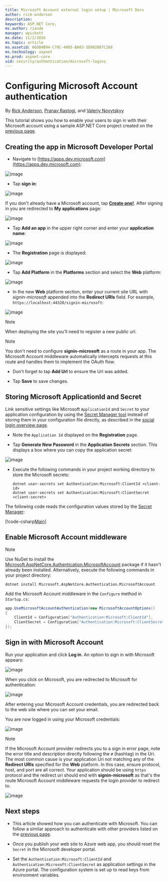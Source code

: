 ```yaml
---
title: Microsoft Account external login setup | Microsoft Docs
author: rick-anderson
description: 
keywords: ASP.NET Core,
ms.author: riande
manager: wpickett
ms.date: 11/2/2016
ms.topic: article
ms.assetid: 66DB4B94-C78C-4005-BA03-3D982B87C268
ms.technology: aspnet
ms.prod: aspnet-core
uid: security/authentication/microsoft-logins
---
```

# Configuring Microsoft Account authentication

<a name=security-authentication-microsoft-logins></a>

By [Rick Anderson](https://twitter.com/RickAndMSFT), [Pranav Rastogi](https://github.com/rustd), and [Valeriy Novytskyy](https://github.com/01binary)

This tutorial shows you how to enable your users to sign in with their Microsoft account using a sample ASP.NET Core project created on the [previous page](index.md).

## Creating the app in Microsoft Developer Portal

* Navigate to [https://apps.dev.microsoft.com](https://apps.dev.microsoft.com):

![image](index/_static/MicrosoftDev.png)

* Tap **sign in**:

![image](index/_static/MicrosoftDevLogin.png)

If you don't already have a Microsoft account, tap **[Create one!](https://signup.live.com/signup?wa=wsignin1.0&rpsnv=13&ct=1478151035&rver=6.7.6643.0&wp=SAPI_LONG&wreply=https%3a%2f%2fapps.dev.microsoft.com%2fLoginPostBack&id=293053&aadredir=1&contextid=D70D4F21246BAB50&bk=1478151036&uiflavor=web&uaid=f0c3de863a914c358b8dc01b1ff49e85&mkt=EN-US&lc=1033&lic=1)**. After signing in you are redirected to **My applications** page:

![image](index/_static/MicrosoftDevApps.png)

* Tap **Add an app** in the upper right corner and enter your **application name**:

![image](index/_static/MicrosoftDevAppCreate.png)

* The **Registration** page is displayed:

![image](index/_static/MicrosoftDevAppReg.png)

* Tap **Add Platform** in the **Platforms** section and select the **Web** platform:

![image](index/_static/MicrosoftDevAppPlatform.png)

* In the new **Web** platform section, enter your current site URL with *signin-microsoft* appended into the **Redirect URIs** field. For example, `https://localhost:44320/signin-microsoft`:

![image](index/_static/MicrosoftRedirectUri.png)
  
  > [!NOTE]
  > When deploying the site you'll need to register a new public url.

  > [!NOTE]
  > You don't need to configure **signin-microsoft** as a route in your app. The Microsoft Account middleware automatically intercepts requests at this route and handles them to implement the OAuth flow.

* Don't forget to tap **Add Url** to ensure the Url was added.

* Tap **Save** to save changes.

## Storing Microsoft ApplicationId and Secret

Link sensitive settings like Microsoft `ApplicationId` and `Secret` to your application configuration by using the [Secret Manager tool](../../app-secrets.md) instead of storing them in your configuration file directly, as described in the [social login overview page](index.md).

* Note the `Application Id` displayed on the **Registration** page.

* Tap **Generate New Password** in the **Application Secrets** section. This displays a box where you can copy the application secret:

![image](index/_static/MicrosoftDevPassword.png)

* Execute the following commands in your project working directory to store the Microsoft secrets:

  <!-- literal_block {"ids": [], "xml:space": "preserve"} -->

  ```
  dotnet user-secrets set Authentication:Microsoft:ClientId <client-id>
  dotnet user-secrets set Authentication:Microsoft:ClientSecret <client-secret>
     ```

The following code reads the configuration values stored by the [Secret Manager](../../app-secrets.md#security-app-secrets):

[!code-csharp[Main](../../../common/samples/WebApplication1/Startup.cs?highlight=11&range=20-36)]

## Enable Microsoft Account middleware

> [!NOTE]
> Use NuGet to install the [Microsoft.AspNetCore.Authentication.MicrosoftAccount](https://www.nuget.org/packages/Microsoft.AspNetCore.Authentication.MicrosoftAccount) package if it hasn't already been installed. Alternatively, execute the following commands in your project directory:
>
> `dotnet install Microsoft.AspNetCore.Authentication.MicrosoftAccount`

Add the Microsoft Account middleware in the `Configure` method in `Startup.cs`:

```csharp
app.UseMicrosoftAccountAuthentication(new MicrosoftAccountOptions()
{
    ClientId = Configuration["Authentication:Microsoft:ClientId"],
    ClientSecret = Configuration["Authentication:Microsoft:ClientSecret"]
});
```

## Sign in with Microsoft Account

Run your application and click **Log in**. An option to sign in with Microsoft appears:

![image](index/_static/DoneMicrosoft.png)

When you click on Microsoft, you are redirected to Microsoft for authentication:

![image](index/_static/MicrosoftLogin.png)

After entering your Microsoft Account credentials, you are redirected back to the web site where you can set your email.

You are now logged in using your Microsoft credentials:

![image](index/_static/Done.png)

> [!NOTE]
> If the Microsoft Account provider redirects you to a sign in error page, note the error title and description directly following the `#` (hashtag) in the Uri. The most common cause is your application Uri not matching any of the **Redirect URIs** specified for the **Web** platform. In this case, ensure protocol, host, and port are all correct. Your application should be using `https` protocol and the redirect uri should end with **signin-microsoft** as that's the route Microsoft Account middleware requests the login provider to redirect to.

![image](index/_static/MicrosoftLoginError.png)

## Next steps

* This article showed how you can authenticate with Microsoft. You can follow a similar approach to authenticate with other providers listed on the [previous page](index.md).

* Once you publish your web site to Azure web app, you should reset the `Secret` in the Microsoft developer portal.

* Set the `Authentication:Microsoft:ClientId` and `Authentication:Microsoft:ClientSecret` as application settings in the Azure portal. The configuration system is set up to read keys from environment variables.

